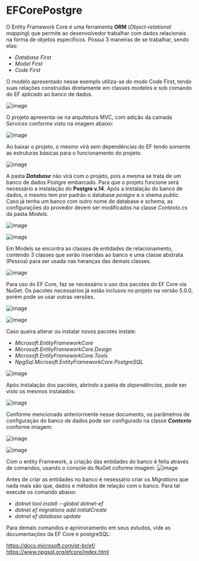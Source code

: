 # EFCorePostgre

O Entity Framework Core é uma ferramenta **ORM** (_Object-relational mapping_) que permite ao desenvolvedor trabalhar com dados relacionais na forma de objetos específicos.
Possui 3 maneiras de se trabalhar, sendo elas:
- _Database First_
- _Model First_
- _Code First_

O modelo apresentado nesse exemplo utiliza-se do modo Code First, tendo suas relações construidas diretamente em classes modelos e sob comando do EF aplicado ao banco de dados.

![image](https://user-images.githubusercontent.com/79027384/162597947-44e2c97d-e53a-4166-94fd-30a17d1c8242.png)

O projeto apresenta-se na arquitetura MVC, com adição da camada _Services_ conforme visto na imagem abaixo:

![image](https://user-images.githubusercontent.com/79027384/162598032-b7206de2-aacb-41b8-9158-6d8d902d3f2f.png)

Ao baixar o projeto, o mesmo virá sem dependências do EF tendo somente as estruturas básicas para o funcionamento do projeto.

![image](https://user-images.githubusercontent.com/79027384/162597957-3f6f11f8-2a5a-4d92-a876-712f177da01f.png)

A pasta **_Database_** não virá com o projeto, pois a mesma se trata de um banco de dados Postgre embarcado. Para que o projeto funcione será necessário a instalação do **__Postgre v.14__**.
Após a instalação do banco de dados, o mesmo tem por padrão o database _postgre_ e o shema _public_. Caso já tenha um banco com outro nome de database e schema, as configurações do provedor devem ser modificados na classe _Contexto.cs_ da pasta _Models_.

![image](https://user-images.githubusercontent.com/79027384/162598017-9dae250d-d243-42df-9d4e-cd18c1a6c5bc.png)

![image](https://user-images.githubusercontent.com/79027384/162598041-ffd0acfd-695a-4fac-9f1e-74ceedb28126.png)

Em Models se encontra as classes de entidades de relacionamento, contendo 3 classes que serão inseridas ao banco e uma classe abstrata (Pessoa) para ser usada nas heranças das demais classes.

![image](https://user-images.githubusercontent.com/79027384/162598050-cdd430a6-0a7b-4786-b5f2-7bc2b7548e0f.png)

Para uso do EF Core, faz se necessário o uso dos pacotes do EF Core via NuGet. Os pacotes necessários já estão inclusos no projeto na versão 5.0.0, porém pode se usar outras versões.

![image](https://user-images.githubusercontent.com/79027384/162598082-e730b8ad-3833-470b-9072-06bad5f48809.png)

![image](https://user-images.githubusercontent.com/79027384/162598109-e9ad2980-af90-4902-ad42-569ec8661eb7.png)

Caso queira alterar ou instalar novos pacotes instale:
- _Microsoft.EntityFrameworkCore_
- _Microsoft.EntityFrameworkCore.Design_
- _Microsoft.EntityFrameworkCore.Tools_
- _NpgSql.Microsoft.EntityFrameworkCore.PostgreSQL_

![image](https://user-images.githubusercontent.com/79027384/162598143-bf05e604-c25f-4b28-b5c9-101730a99afa.png)

Após instalação dos pacotes, abrindo a pasta de _dependências_, pode ser visto os mesmos instalados:

![image](https://user-images.githubusercontent.com/79027384/162598152-dea55097-94d3-4297-acb5-51d59831fefd.png)

Conforme mencionado anteriormente nesse documento, os parâmetros de configuração do banco de dados pode ser configurado na classe **_Contexto_** conforme imagem:

![image](https://user-images.githubusercontent.com/79027384/162598164-8f1bd69a-6655-4c2f-b59a-7965824c7abf.png)

![image](https://user-images.githubusercontent.com/79027384/162646491-902cc11a-067e-493d-a87e-cca472b9fe67.png)

Com o entity Framework, a criação das entidades do banco é feita através de comandos, usando o console do NuGet coforme imagem:
![image](https://user-images.githubusercontent.com/79027384/162646558-2a2bc1ff-9e0f-4348-9ddd-dc22a7872eec.png)

Antes de criar as entidades no banco é nesessário criar os _Migrations_ que nada mais são que, dados e métodos de relação com o banco. Para tal execute os comando abaixo:
- _dotnet tool install --global dotnet-ef_
- _dotnet ef migrations add InitialCreate_
- _dotnet ef database update_

Para demais comandos e aprimoramento em seus estudos, vide as documentações da EF Core e postgreSQL:

https://docs.microsoft.com/pt-br/ef/
https://www.npgsql.org/efcore/index.html
